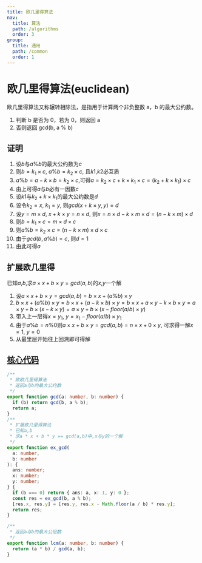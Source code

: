 ```yaml
---
title: 欧几里得算法
nav:
  title: 算法
  path: /algorithms
  order: 3
group:
  title: 通用
  path: /common
  order: 1
---
```


# 欧几里得算法(euclidean)

欧几里得算法又称辗转相除法，是指用于计算两个非负整数 a，b 的最大公约数。

1. 判断 b 是否为 0，若为 0，则返回 a
1. 否则返回 gcd(b, a % b)

## 证明

1. 设$b$与$a \% b$的最大公约数为$c$
1. 则$b = k_1 \times c$, $a \% b = k_2 \times c$, 且$k1$,$k2$必互质
1. $a \% b = a - k \times b = k_2 \times c$,可得$a = k_2 \times c + k \times k_1 \times c = (k_2 + k \times k_1) \times c$
1. 由上可得$a$与$b$必有一因数$c$
1. 设$k1$与$k_2 + k \times k_1$的最大公约数是$d$
1. 设令$k_2 = x$, $k_1 = y$, 则$gcd(x + k \times y, y) = d$
1. 设$y = m \times d$, $x + k \times y = n \times d$, 则$x = n \times d - k \times m \times d = (n - k \times m) \times d$
1. 则$b = k_1 \times c = m \times d \times c$
1. 则$a \% b = k_2 \times c = (n - k \times m) \times d \times c$
1. 由于$gcd(b, a \% b) = c$, 则$d = 1$
1. 由此可得$a % b = b % (a % b) = c$

## 扩展欧几里得

已知$a$,$b$,求$a \times x + b \times y = gcd(a, b)$的$x$,$y$一个解

1. 设$a \times x + b \times y = gcd(a, b) = b \times x + (a \% b) \times y$
1. $b \times x + (a \% b) \times y = b \times x + (a - k \times b) \times y = b \times x + a \times y - k \times b \times y = a \times y + b \times (x - k \times y) = a \times y + b \times (x - floor(a / b) \times y)$
1. 带入上一层得$x = y_1$, $y = x_1 - floor(a / b) \times y_1$
1. 由于$a \% b = n \% 0$则$a \times x + b \times y = gcd(a, b) = n \times x + 0 \times y$, 可求得一解$x = 1$, $y = 0$
1. 从最里层开始往上回溯即可得解


## [核心代码](https://gitee.com/bestlyg/bestlyg/tree/master/packages/algorithms/src/common/euclidean.ts)
```ts
/**
 * 欧欧几里得算法
 * 返回a与b的最大公约数
 */
export function gcd(a: number, b: number) {
  if (b) return gcd(b, a % b);
  return a;
}
/**
 * 扩展欧几里得算法
 * 已知a,b
 * 求a * x + b * y == gcd(a,b)中,x与y的一个解
 */
export function ex_gcd(
  a: number,
  b: number
): {
  ans: number;
  x: number;
  y: number;
} {
  if (b === 0) return { ans: a, x: 1, y: 0 };
  const res = ex_gcd(b, a % b);
  [res.x, res.y] = [res.y, res.x - Math.floor(a / b) * res.y];
  return res;
}

/**
 * 返回a与b的最大公倍数
 */
export function lcm(a: number, b: number) {
  return (a * b) / gcd(a, b);
}

```
